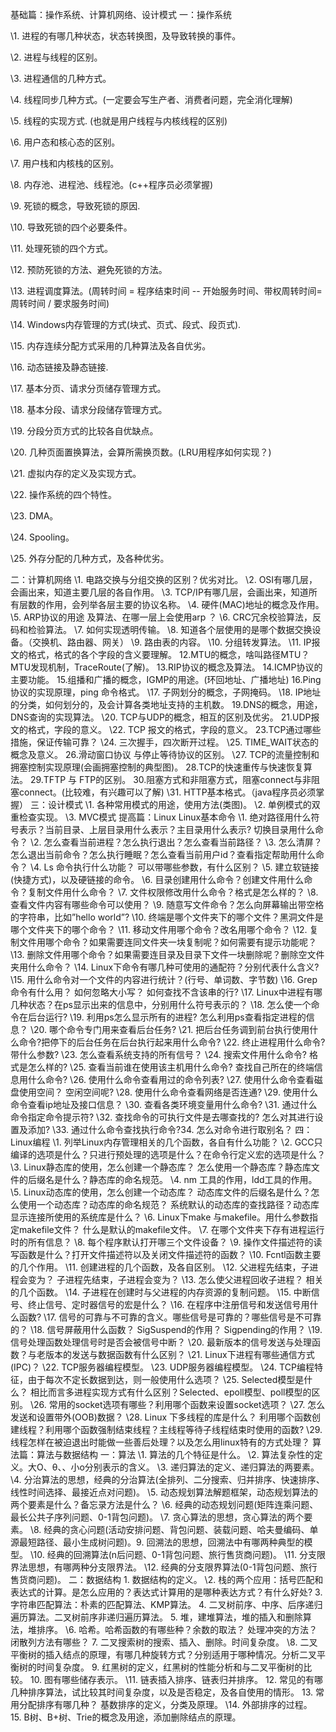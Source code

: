 基础篇：操作系统、计算机网络、设计模式
一：操作系统

\1. 进程的有哪几种状态，状态转换图，及导致转换的事件。

\2. 进程与线程的区别。

\3. 进程通信的几种方式。

\4. 线程同步几种方式。(一定要会写生产者、消费者问题，完全消化理解)

\5. 线程的实现方式. (也就是用户线程与内核线程的区别)

\6. 用户态和核心态的区别。

\7. 用户栈和内核栈的区别。

\8. 内存池、进程池、线程池。(c++程序员必须掌握)

\9. 死锁的概念，导致死锁的原因.

\10. 导致死锁的四个必要条件。

\11. 处理死锁的四个方式。

\12. 预防死锁的方法、避免死锁的方法。

\13. 进程调度算法。(周转时间 =  程序结束时间 -- 开始服务时间、带权周转时间=  周转时间 /  要求服务时间)

\14. Windows内存管理的方式(块式、页式、段式、段页式).

\15. 内存连续分配方式采用的几种算法及各自优劣。

\16. 动态链接及静态链接.

\17. 基本分页、请求分页储存管理方式。

\18. 基本分段、请求分段储存管理方式。

\19. 分段分页方式的比较各自优缺点。

\20. 几种页面置换算法，会算所需换页数。(LRU用程序如何实现？)

\21. 虚拟内存的定义及实现方式。

\22. 操作系统的四个特性。

\23. DMA。

\24. Spooling。

\25. 外存分配的几种方式，及各种优劣。

二：计算机网络
\1. 电路交换与分组交换的区别？优劣对比。
\2. OSI有哪几层，会画出来，知道主要几层的各自作用。
\3. TCP/IP有哪几层，会画出来，知道所有层数的作用，会列举各层主要的协议名称。
\4. 硬件(MAC)地址的概念及作用。
\5. ARP协议的用途 及算法、在哪一层上会使用arp ？
\6. CRC冗余校验算法，反码和检验算法。
\7. 如何实现透明传输。
\8. 知道各个层使用的是哪个数据交换设备。（交换机、路由器、网关）
\9. 路由表的内容。
\10. 分组转发算法。
\11. IP报文的格式，格式的各个字段的含义要理解。
12.MTU的概念，啥叫路径MTU？ MTU发现机制，TraceRoute(了解)。
13.RIP协议的概念及算法。
14.ICMP协议的主要功能。
15.组播和广播的概念，IGMP的用途。(环回地址、广播地址)
16.Ping协议的实现原理，ping 命令格式。
\17. 子网划分的概念，子网掩码。
\18. IP地址的分类，如何划分的，及会计算各类地址支持的主机数。
19.DNS的概念，用途，DNS查询的实现算法。
\20. TCP与UDP的概念，相互的区别及优劣。
21.UDP报文的格式，字段的意义。
\22. TCP 报文的格式，字段的意义。
23.TCP通过哪些措施，保证传输可靠？
\24. 三次握手，四次断开过程。
\25. TIME_WAIT状态的概念及意义。
26.滑动窗口协议 与停止等待协议的区别。
\27. TCP的流量控制和拥塞控制实现原理(会画拥塞控制的典型图)。
28.TCP的快速重传与快速恢复算法。
29.TFTP 与 FTP的区别。
30.阻塞方式和非阻塞方式，阻塞connect与非阻塞connect。(比较难，有兴趣可以了解)
\31. HTTP基本格式。（java程序员必须掌握）
三：设计模式
\1. 各种常用模式的用途，使用方法(类图)。
\2. 单例模式的双重检查实现。
\3. MVC模式
提高篇：Linux
Linux基本命令
\1. 绝对路径用什么符号表示？当前目录、上层目录用什么表示？主目录用什么表示? 切换目录用什么命令？
\2. 怎么查看当前进程？怎么执行退出？怎么查看当前路径？
\3. 怎么清屏？怎么退出当前命令？怎么执行睡眠？怎么查看当前用户id？查看指定帮助用什么命令？
\4. Ls 命令执行什么功能？ 可以带哪些参数，有什么区别？
\5. 建立软链接(快捷方式)，以及硬链接的命令。
\6. 目录创建用什么命令？创建文件用什么命令？复制文件用什么命令？
\7. 文件权限修改用什么命令？格式是怎么样的？
\8. 查看文件内容有哪些命令可以使用？
\9. 随意写文件命令？怎么向屏幕输出带空格的字符串，比如”hello  world”?
\10. 终端是哪个文件夹下的哪个文件？黑洞文件是哪个文件夹下的哪个命令？
\11. 移动文件用哪个命令？改名用哪个命令？
\12. 复制文件用哪个命令？如果需要连同文件夹一块复制呢？如何需要有提示功能呢？
\13. 删除文件用哪个命令？如果需要连目录及目录下文件一块删除呢？删除空文件夹用什么命令？
\14. Linux下命令有哪几种可使用的通配符？分别代表什么含义?
\15. 用什么命令对一个文件的内容进行统计？(行号、单词数、字节数)
\16. Grep命令有什么用？ 如何忽略大小写？ 如何查找不含该串的行?
\17. Linux中进程有哪几种状态？在ps显示出来的信息中，分别用什么符号表示的？
\18. 怎么使一个命令在后台运行?
\19. 利用ps怎么显示所有的进程? 怎么利用ps查看指定进程的信息？
\20. 哪个命令专门用来查看后台任务?
\21. 把后台任务调到前台执行使用什么命令?把停下的后台任务在后台执行起来用什么命令?
\22. 终止进程用什么命令? 带什么参数?
\23. 怎么查看系统支持的所有信号？
\24. 搜索文件用什么命令? 格式是怎么样的?
\25. 查看当前谁在使用该主机用什么命令? 查找自己所在的终端信息用什么命令?
\26. 使用什么命令查看用过的命令列表?
\27. 使用什么命令查看磁盘使用空间？ 空闲空间呢?
\28. 使用什么命令查看网络是否连通?
\29. 使用什么命令查看ip地址及接口信息？
\30. 查看各类环境变量用什么命令?
\31. 通过什么命令指定命令提示符?
\32. 查找命令的可执行文件是去哪查找的? 怎么对其进行设置及添加?
\33. 通过什么命令查找执行命令?34. 怎么对命令进行取别名？
四：Linux编程
\1. 列举Linux内存管理相关的几个函数，各自有什么功能？
\2. GCC只编译的选项是什么？只进行预处理的选项是什么？在命令行定义宏的选项是什么？
\3. Linux静态库的使用，怎么创建一个静态库？ 怎么使用一个静态库？静态库文件的后缀名是什么？静态库的命名规范。
\4. nm 工具的作用，ldd工具的作用。
\5. Linux动态库的使用，怎么创建一个动态库？ 动态库文件的后缀名是什么？怎么使用一个动态库？动态库的命名规范？ 系统默认的动态库的查找路径？动态库显示连接所使用的系统库是什么？
\6. Linux下make 与makefile。用什么参数指定makefile文件？ 什么是默认的makefile文件。
\7. 在哪个文件夹下存有进程运行时的所有信息？
\8. 每个程序默认打开哪三个文件设备？
\9. 操作文件描述符的读写函数是什么？打开文件描述符以及关闭文件描述符的函数？
\10. Fcntl函数主要的几个作用。
\11. 创建进程的几个函数，及各自区别。
\12. 父进程先结束，子进程会变为？ 子进程先结束，子进程会变为？
\13. 怎么使父进程回收子进程？ 相关的几个函数。
\14. 子进程在创建时与父进程的内存资源的复制问题。
\15. 中断信号、终止信号、定时器信号的宏是什么？
\16. 在程序中注册信号和发送信号用什么函数?
\17. 信号的可靠与不可靠的含义。哪些信号是可靠的？哪些信号是不可靠的？
\18. 信号屏蔽用什么函数？ SigSuspend的作用？ Sigpending的作用？
\19. 信号处理函数处理信号时是否会被信号中断？
\20. 最新版本的信号发送与处理函数？与老版本的发送与数据函数有什么区别？
\21. Linux下进程有哪些通信方式(IPC)？
\22. TCP服务器编程模型。
\23. UDP服务器编程模型。
\24. TCP编程特征，由于每次不定长数据到达，则一般使用什么选项？
\25. Selected模型是什么？ 相比而言多进程实现方式有什么区别？Selected、epoll模型、poll模型的区别。
\26. 常用的socket选项有哪些？利用哪个函数来设置socket选项？
\27. 怎么发送和设置带外(OOB)数据？
\28. Linux 下多线程的库是什么？ 利用哪个函数创建线程？利用哪个函数强制结束线程？主线程等待子线程结束时使用的函数?
\29. 线程怎样在被迫退出时能做一些善后处理？以及怎么用linux特有的方式处理？
算法篇：算法与数据结构
一：算法
\1. 算法的几个特征是什么。
\2. 算法复杂性的定义。大O、θ、、小o分别表示的含义。
\3. 递归算法的定义、递归算法的两要素。
\4. 分治算法的思想，经典的分治算法(全排列、二分搜索、归并排序、快速排序、线性时间选择、最接近点对问题)。
\5. 动态规划算法解题框架，动态规划算法的两个要素是什么？备忘录方法是什么？
\6. 经典的动态规划问题(矩阵连乘问题、最长公共子序列问题、0-1背包问题)。
\7. 贪心算法的思想，贪心算法的两个要素。
\8. 经典的贪心问题(活动安排问题、背包问题、装载问题、哈夫曼编码、单源最短路径、最小生成树问题)。9. 回溯法的思想，回溯法中有哪两种典型的模型。
\10. 经典的回溯算法(n后问题、0-1背包问题、旅行售货商问题)。
\11. 分支限界法思想，有哪两种分支限界法。
\12. 经典的分支限界算法(0-1背包问题、旅行售货商问题)。
二：数据结构 1. 数据结构的定义。
\2. 栈的两个应用：括号匹配和表达式的计算。是怎么应用的？表达式计算用的是哪种表达方式？有什么好处? 3. 字符串匹配算法：朴素的匹配算法、KMP算法。 4. 二叉树前序、中序、后序递归遍历算法。二叉树前序非递归遍历算法。 5. 堆，建堆算法，堆的插入和删除算法，堆排序。
\6. 哈希。哈希函数的有哪些种？余数的取法？ 处理冲突的方法？ 闭散列方法有哪些？ 7. 二叉搜索树的搜索、插入、删除。时间复杂度。
\8. 二叉平衡树的插入结点的原理，有哪几种旋转方式？分别适用于哪种情况。分析二叉平衡树的时间复杂度。 9. 红黑树的定义，红黑树的性能分析和与二叉平衡树的比较。 10. 图有哪些储存表示。
\11. 链表插入排序、链表归并排序。 12. 常见的有哪几种排序算法，试比较其时间复杂度，以及是否稳定，及各自使用的情形。 13. 常用分配排序有哪几种？ 基数排序的定义，分类及原理。
\14. 外部排序的过程。 15. B树、B+树、Trie的概念及用途，添加删除结点的原理。

 